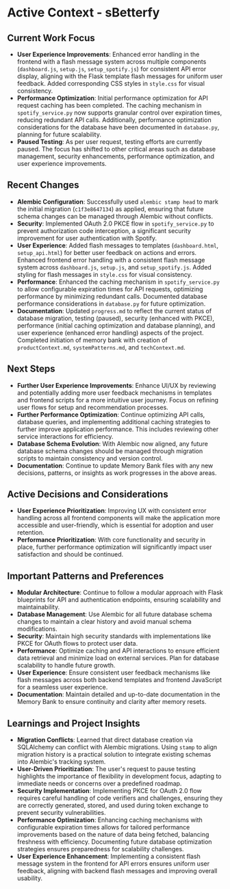 # Active Context - sBetterfy

## Current Work Focus
- **User Experience Improvements**: Enhanced error handling in the frontend with a flash message system across multiple components (`dashboard.js`, `setup.js`, `setup_spotify.js`) for consistent API error display, aligning with the Flask template flash messages for uniform user feedback. Added corresponding CSS styles in `style.css` for visual consistency.
- **Performance Optimization**: Initial performance optimization for API request caching has been completed. The caching mechanism in `spotify_service.py` now supports granular control over expiration times, reducing redundant API calls. Additionally, performance optimization considerations for the database have been documented in `database.py`, planning for future scalability.
- **Paused Testing**: As per user request, testing efforts are currently paused. The focus has shifted to other critical areas such as database management, security enhancements, performance optimization, and user experience improvements.

## Recent Changes
- **Alembic Configuration**: Successfully used `alembic stamp head` to mark the initial migration (`c1f3e8647134`) as applied, ensuring that future schema changes can be managed through Alembic without conflicts.
- **Security**: Implemented OAuth 2.0 PKCE flow in `spotify_service.py` to prevent authorization code interception, a significant security improvement for user authentication with Spotify.
- **User Experience**: Added flash messages to templates (`dashboard.html`, `setup_api.html`) for better user feedback on actions and errors. Enhanced frontend error handling with a consistent flash message system across `dashboard.js`, `setup.js`, and `setup_spotify.js`. Added styling for flash messages in `style.css` for visual consistency.
- **Performance**: Enhanced the caching mechanism in `spotify_service.py` to allow configurable expiration times for API requests, optimizing performance by minimizing redundant calls. Documented database performance considerations in `database.py` for future optimization.
- **Documentation**: Updated `progress.md` to reflect the current status of database migration, testing (paused), security (enhanced with PKCE), performance (initial caching optimization and database planning), and user experience (enhanced error handling) aspects of the project. Completed initiation of memory bank with creation of `productContext.md`, `systemPatterns.md`, and `techContext.md`.

## Next Steps
- **Further User Experience Improvements**: Enhance UI/UX by reviewing and potentially adding more user feedback mechanisms in templates and frontend scripts for a more intuitive user journey. Focus on refining user flows for setup and recommendation processes.
- **Further Performance Optimization**: Continue optimizing API calls, database queries, and implementing additional caching strategies to further improve application performance. This includes reviewing other service interactions for efficiency.
- **Database Schema Evolution**: With Alembic now aligned, any future database schema changes should be managed through migration scripts to maintain consistency and version control.
- **Documentation**: Continue to update Memory Bank files with any new decisions, patterns, or insights as work progresses in the above areas.

## Active Decisions and Considerations
- **User Experience Prioritization**: Improving UX with consistent error handling across all frontend components will make the application more accessible and user-friendly, which is essential for adoption and user retention.
- **Performance Prioritization**: With core functionality and security in place, further performance optimization will significantly impact user satisfaction and should be continued.

## Important Patterns and Preferences
- **Modular Architecture**: Continue to follow a modular approach with Flask blueprints for API and authentication endpoints, ensuring scalability and maintainability.
- **Database Management**: Use Alembic for all future database schema changes to maintain a clear history and avoid manual schema modifications.
- **Security**: Maintain high security standards with implementations like PKCE for OAuth flows to protect user data.
- **Performance**: Optimize caching and API interactions to ensure efficient data retrieval and minimize load on external services. Plan for database scalability to handle future growth.
- **User Experience**: Ensure consistent user feedback mechanisms like flash messages across both backend templates and frontend JavaScript for a seamless user experience.
- **Documentation**: Maintain detailed and up-to-date documentation in the Memory Bank to ensure continuity and clarity after memory resets.

## Learnings and Project Insights
- **Migration Conflicts**: Learned that direct database creation via SQLAlchemy can conflict with Alembic migrations. Using `stamp` to align migration history is a practical solution to integrate existing schemas into Alembic's tracking system.
- **User-Driven Prioritization**: The user's request to pause testing highlights the importance of flexibility in development focus, adapting to immediate needs or concerns over a predefined roadmap.
- **Security Implementation**: Implementing PKCE for OAuth 2.0 flow requires careful handling of code verifiers and challenges, ensuring they are correctly generated, stored, and used during token exchange to prevent security vulnerabilities.
- **Performance Optimization**: Enhancing caching mechanisms with configurable expiration times allows for tailored performance improvements based on the nature of data being fetched, balancing freshness with efficiency. Documenting future database optimization strategies ensures preparedness for scalability challenges.
- **User Experience Enhancement**: Implementing a consistent flash message system in the frontend for API errors ensures uniform user feedback, aligning with backend flash messages and improving overall usability.
